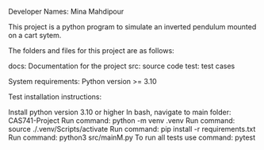 Developer Names: Mina Mahdipour

This project is a python program to simulate an inverted pendulum mounted on a cart sytem.

The folders and files for this project are as follows:

docs: Documentation for the project
src: source code
test: test cases

System requirements: Python version >= 3.10

Test installation instructions:

Install python version 3.10 or higher
In bash, navigate to main folder: CAS741-Project
Run command: python -m venv .venv
Run command: source ./.venv/Scripts/activate
Run command: pip install -r requirements.txt
Run command: python3 src/mainM.py
To run all tests use command: pytest